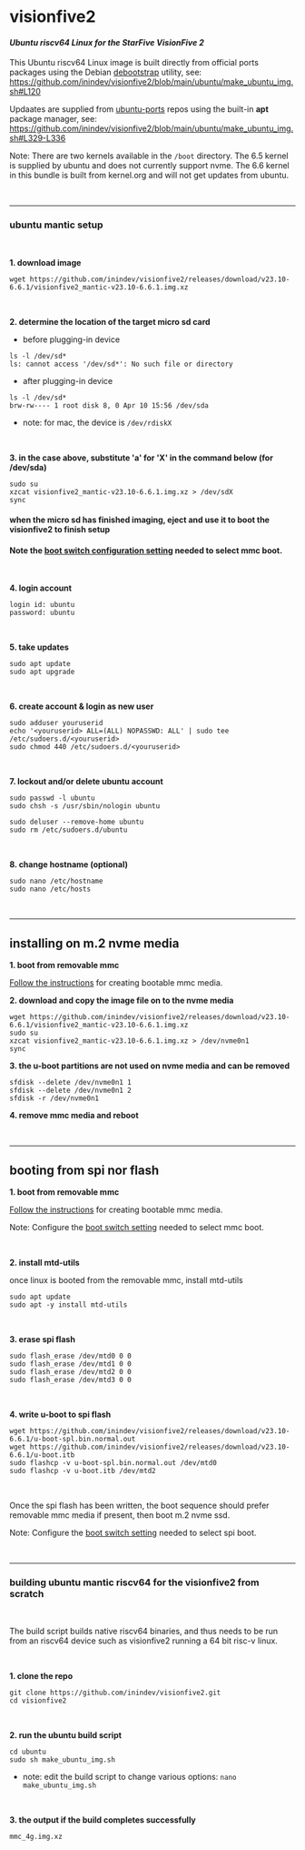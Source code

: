 # visionfive2
#### *Ubuntu riscv64 Linux for the StarFive VisionFive 2*

This Ubuntu riscv64 Linux image is built directly from official ports packages using the Debian [debootstrap](https://packages.ubuntu.com/mantic/debootstrap) utility, see: https://github.com/inindev/visionfive2/blob/main/ubuntu/make_ubuntu_img.sh#L120

Updaates are supplied from [ubuntu-ports](http://ports.ubuntu.com/ubuntu-ports/dists/mantic/main/binary-riscv64/) repos using the built-in **apt** package manager, see: https://github.com/inindev/visionfive2/blob/main/ubuntu/make_ubuntu_img.sh#L329-L336

Note: There are two kernels available in the ```/boot``` directory. The 6.5 kernel is supplied by ubuntu and does not currently support nvme. The 6.6 kernel in this bundle is built from kernel.org and will not get updates from ubuntu.

<br/>

---
### ubuntu mantic setup

<br/>

**1. download image**
```
wget https://github.com/inindev/visionfive2/releases/download/v23.10-6.6.1/visionfive2_mantic-v23.10-6.6.1.img.xz
```

<br/>

**2. determine the location of the target micro sd card**

 * before plugging-in device
```
ls -l /dev/sd*
ls: cannot access '/dev/sd*': No such file or directory
```

 * after plugging-in device
```
ls -l /dev/sd*
brw-rw---- 1 root disk 8, 0 Apr 10 15:56 /dev/sda
```
* note: for mac, the device is ```/dev/rdiskX```

<br/>

**3. in the case above, substitute 'a' for 'X' in the command below (for /dev/sda)**
```
sudo su
xzcat visionfive2_mantic-v23.10-6.6.1.img.xz > /dev/sdX
sync
```

#### when the micro sd has finished imaging, eject and use it to boot the visionfive2 to finish setup
#### Note the [boot switch configuration setting](https://github.com/inindev/visionfive2/blob/main/misc/vf2_mmc.jpg) needed to select mmc boot.

<br/>

**4. login account**
```
login id: ubuntu
password: ubuntu
```

<br/>

**5. take updates**
```
sudo apt update
sudo apt upgrade
```

<br/>

**6. create account & login as new user**
```
sudo adduser youruserid
echo '<youruserid> ALL=(ALL) NOPASSWD: ALL' | sudo tee /etc/sudoers.d/<youruserid>
sudo chmod 440 /etc/sudoers.d/<youruserid>
```

<br/>

**7. lockout and/or delete ubuntu account**
```
sudo passwd -l ubuntu
sudo chsh -s /usr/sbin/nologin ubuntu
```

```
sudo deluser --remove-home ubuntu
sudo rm /etc/sudoers.d/ubuntu
```

<br/>

**8. change hostname (optional)**
```
sudo nano /etc/hostname
sudo nano /etc/hosts
```

<br/>

---
## installing on m.2 nvme media

**1. boot from removable mmc**

[Follow the instructions](https://github.com/inindev/visionfive2#ubuntu-mantic-setup) for creating bootable mmc media.

**2. download and copy the image file on to the nvme media**
```
wget https://github.com/inindev/visionfive2/releases/download/v23.10-6.6.1/visionfive2_mantic-v23.10-6.6.1.img.xz
sudo su
xzcat visionfive2_mantic-v23.10-6.6.1.img.xz > /dev/nvme0n1
sync
```

**3. the u-boot partitions are not used on nvme media and can be removed**
```
sfdisk --delete /dev/nvme0n1 1
sfdisk --delete /dev/nvme0n1 2
sfdisk -r /dev/nvme0n1
```

**4. remove mmc media and reboot**

<br/>

---
## booting from spi nor flash

**1. boot from removable mmc**

[Follow the instructions](https://github.com/inindev/visionfive2#ubuntu-mantic-setup) for creating bootable mmc media.

Note: Configure the [boot switch setting](https://github.com/inindev/visionfive2/blob/main/misc/vf2_mmc.jpg) needed to select mmc boot.

<br/>

**2. install mtd-utils**

once linux is booted from the removable mmc, install mtd-utils
```
sudo apt update
sudo apt -y install mtd-utils
```

<br/>

**3. erase spi flash**
```
sudo flash_erase /dev/mtd0 0 0
sudo flash_erase /dev/mtd1 0 0
sudo flash_erase /dev/mtd2 0 0
sudo flash_erase /dev/mtd3 0 0
```

<br/>

**4. write u-boot to spi flash**
```
wget https://github.com/inindev/visionfive2/releases/download/v23.10-6.6.1/u-boot-spl.bin.normal.out
wget https://github.com/inindev/visionfive2/releases/download/v23.10-6.6.1/u-boot.itb
sudo flashcp -v u-boot-spl.bin.normal.out /dev/mtd0
sudo flashcp -v u-boot.itb /dev/mtd2
```

<br/>

Once the spi flash has been written, the boot sequence should prefer removable mmc media if present, then boot m.2 nvme ssd.

Note: Configure the [boot switch setting](https://github.com/inindev/visionfive2/blob/main/misc/vf2_spi.jpg) needed to select spi boot.

<br/>

---

### building ubuntu mantic riscv64 for the visionfive2 from scratch

<br/>

The build script builds native riscv64 binaries, and thus needs to be run from an riscv64 device such as visionfive2 running 
a 64 bit risc-v linux.

<br/>

**1. clone the repo**
```
git clone https://github.com/inindev/visionfive2.git
cd visionfive2
```

<br/>

**2. run the ubuntu build script**
```
cd ubuntu
sudo sh make_ubuntu_img.sh
```
* note: edit the build script to change various options: ```nano make_ubuntu_img.sh```

<br/>

**3. the output if the build completes successfully**
```
mmc_4g.img.xz
```

<br/>

